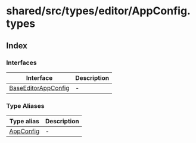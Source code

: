 # shared/src/types/editor/AppConfig.types

## Index

### Interfaces

| Interface | Description |
| ------ | ------ |
| [BaseEditorAppConfig](../app-config-types/interfaces/base-editor-app-config.md) | - |

### Type Aliases

| Type alias | Description |
| ------ | ------ |
| [AppConfig](../app-config-types/type-aliases/app-config.md) | - |
